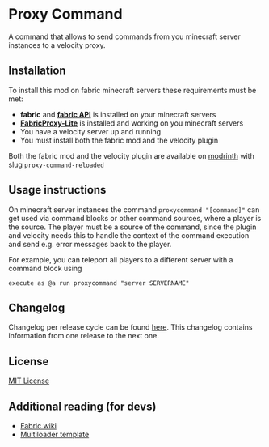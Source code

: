 # Proxy Command

A command that allows to send commands from you minecraft server instances to a velocity proxy.


## Installation

To install this mod on fabric minecraft servers these requirements must be met:
* **fabric** and **[fabric API](https://modrinth.com/mod/fabric-api)** is installed on your minecraft servers
* **[FabricProxy-Lite](https://modrinth.com/mod/fabricproxy-lite)** is installed and working on you minecraft servers
* You have a velocity server up and running
* You must install both the fabric mod and the velocity plugin

Both the fabric mod and the velocity plugin are available on [modrinth](https://modrinth.com/mod/proxy-command-reloaded) with slug `proxy-command-reloaded`


## Usage instructions

On minecraft server instances the command `proxycommand "[command]"` can get used via command blocks or other
command sources, where a player is the source. The player must be a source of the command, since the plugin and
velocity needs this to handle the context of the command execution and send e.g. error messages back to
the player.

For example, you can teleport all players to a different server with a command block using
```
execute as @a run proxycommand "server SERVERNAME"
```




## Changelog

Changelog per release cycle can be found [here](https://github.com/GeraldTM/MCProxyCommand/blob/master/CHANGELOG.md).
This changelog contains information from one release to the next one.


## License

[MIT License](https://github.com/GeraldTM/MCProxyCommand/blob/master/LICENSE)


## Additional reading (for devs)

* [Fabric wiki](https://fabricmc.net/wiki/start)
* [Multiloader template](https://github.com/jaredlll08/MultiLoader-Template)

